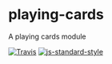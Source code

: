 # playing-cards
A playing cards module

[![Travis](https://img.shields.io/travis/pevargas/playin-cards.svg?maxAge=2592000?style=flat-square)](https://travis-ci.org/pevargas/playing-cards)
[![js-standard-style](https://img.shields.io/badge/code%20style-standard-brightgreen.svg)](http://standardjs.com/)
